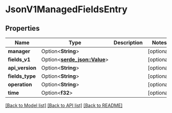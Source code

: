 # JsonV1ManagedFieldsEntry

## Properties

Name | Type | Description | Notes
------------ | ------------- | ------------- | -------------
**manager** | Option<**String**> |  | [optional]
**fields_v1** | Option<[**serde_json::Value**](.md)> |  | [optional]
**api_version** | Option<**String**> |  | [optional]
**fields_type** | Option<**String**> |  | [optional]
**operation** | Option<**String**> |  | [optional]
**time** | Option<**f32**> |  | [optional]

[[Back to Model list]](../README.md#documentation-for-models) [[Back to API list]](../README.md#documentation-for-api-endpoints) [[Back to README]](../README.md)


